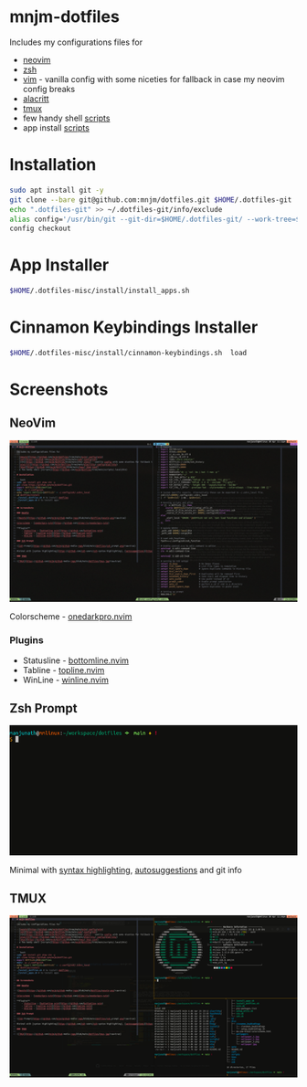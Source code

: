 # mnjm-dotfiles

Includes my configurations files for

- [neovim](https://github.com/mnjm/dotfiles/tree/main/.config/nvim)
- [zsh](https://github.com/mnjm/dotfiles/tree/main/.config/zsh)
- [vim](https://github.com/mnjm/dotfiles/blob/main/.vimrc) - vanilla config with some niceties for fallback in case my neovim config breaks
- [alacritt](https://github.com/mnjm/dotfiles/tree/main/.config/alacritty)
- [tmux](https://github.com/mnjm/dotfiles/blob/main/.tmux.conf)
- few handy shell [scripts](https://github.com/mnjm/dotfiles/tree/main/.local/bin)
- app install [scripts](https://github.com/mnjm/dotfiles/tree/main/.dotfiles-misc/install)

# Installation

```bash
sudo apt install git -y
git clone --bare git@github.com:mnjm/dotfiles.git $HOME/.dotfiles-git
echo ".dotfiles-git" >> ~/.dotfiles-git/info/exclude
alias config='/usr/bin/git --git-dir=$HOME/.dotfiles-git/ --work-tree=$HOME'
config checkout
```

# App Installer

```bash
$HOME/.dotfiles-misc/install/install_apps.sh
```
# Cinnamon Keybindings Installer

```bash
$HOME/.dotfiles-misc/install/cinnamon-keybindings.sh  load
```

# Screenshots

## NeoVim

![NeoVim](https://github.com/mnjm/github-media-repo/blob/main/dotfiles/neovim.png?raw=true)

Colorscheme - [onedarkpro.nvim](https://github.com/olimorris/onedarkpro.nvim)

### Plugins
- Statusline - [bottomline.nvim](https://github.com/mnjm/bottomline.nvim)
- Tabline - [topline.nvim](https://github.com/mnjm/topline.nvim)
- WinLine - [winline.nvim](https://github.com/mnjm/winline.nvim)

## Zsh Prompt

![Zsh-Prompt](https://github.com/mnjm/github-media-repo/blob/main/dotfiles/zsh_prompt.png?raw=true)

Minimal with [syntax highlighting](https://github.com/zsh-users/zsh-syntax-highlighting), [autosuggestions](https://github.com/zsh-users/zsh-autosuggestions) and git info

## TMUX

![TMUX](https://github.com/mnjm/github-media-repo/blob/main/dotfiles/tmux.jpg?raw=true)
